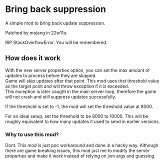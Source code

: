 # Bring back suppression

A simple mod to bring back update suppression.

Patched by mojang in 22w11a.

RIP StackOverflowError. You will be remembered.

## How does it work

With the new server properties option, you can set the max amount of updates to process before they are skipped.  
Game will skip updates after that point.
This mod uses that threshold value as the target point and will throw exception if it is exceeded.  
This exception is later caught in the main server loop, therefore the game will not crash and still suppress updates successfully.

If the threshold is set to -1, the mod will set the threshold value at 8000.

For an ideal setup, set the threshold to be 8000 to 10000. This will be roughly equivalent to how many updates it used to send in earlier versions.

### Why to use this mod?

Dont. This mod is just poc workaround and done in a hacky way. Although there are game breaking issues, this mod just 
me to modify the server properties and make it work instead of relying on jvm args and guessing.
